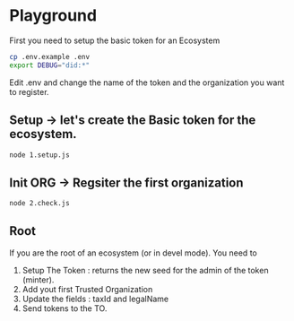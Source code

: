 # Playground

First you need to setup the basic token for an Ecosystem

```bash
cp .env.example .env
export DEBUG="did:*"
```

Edit .env and change the name of the token and the organization you want to register.

## Setup -> let's create the Basic token for the ecosystem.
```bash
node 1.setup.js
```

## Init ORG -> Regsiter the first organization
```bash
node 2.check.js
```

## Root
If you are the root of an ecosystem (or in devel mode). You need to 
1. Setup The Token : returns the new seed for the admin of the token (minter).
2. Add yout first Trusted Organization
3. Update the fields : taxId and legalName
4. Send tokens to the TO.

